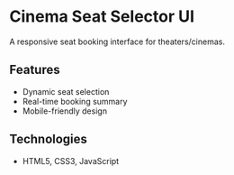 # Cinema Seat Selector UI

A responsive seat booking interface for theaters/cinemas.

## Features
- Dynamic seat selection
- Real-time booking summary
- Mobile-friendly design

## Technologies
- HTML5, CSS3, JavaScript


